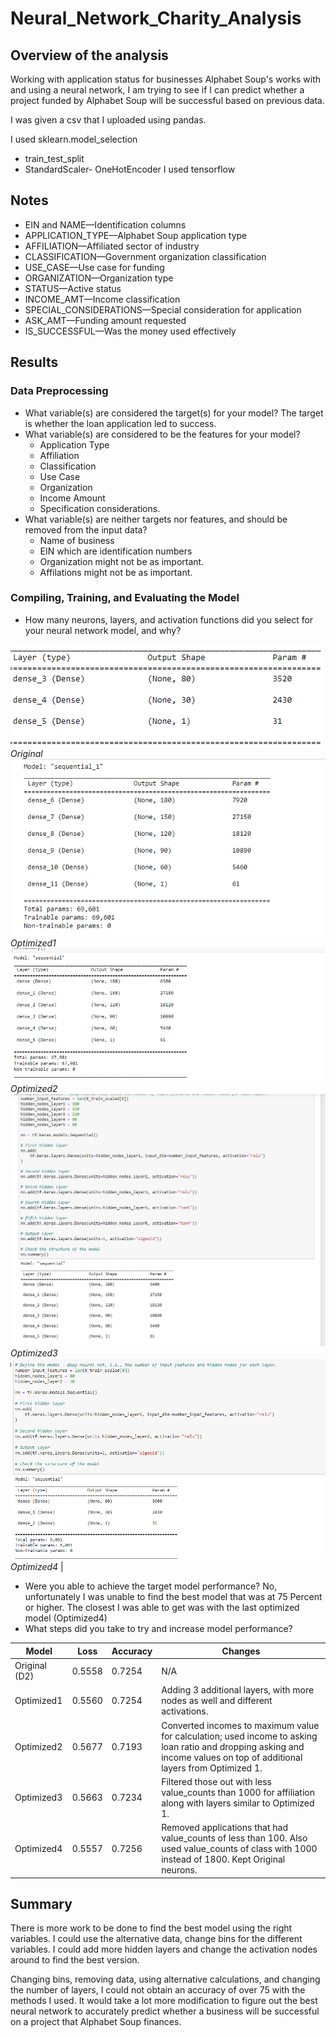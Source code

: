 # Neural_Network_Charity_Analysis

## Overview of the analysis
Working with application status for businesses Alphabet Soup's works with and using a neural network, I am trying to see if I can predict whether a project funded by Alphabet Soup will be successful based on previous data.

I was given a csv that I uploaded using pandas.

I used sklearn.model_selection
- train_test_split
- StandardScaler- OneHotEncoder
I used tensorflow


## Notes
- EIN and NAME—Identification columns
- APPLICATION_TYPE—Alphabet Soup application type
- AFFILIATION—Affiliated sector of industry
- CLASSIFICATION—Government organization classification
- USE_CASE—Use case for funding
- ORGANIZATION—Organization type
- STATUS—Active status
- INCOME_AMT—Income classification
- SPECIAL_CONSIDERATIONS—Special consideration for application
- ASK_AMT—Funding amount requested
- IS_SUCCESSFUL—Was the money used effectively

## Results
### Data Preprocessing
- What variable(s) are considered the target(s) for your model?
    The target is whether the loan application led to success.
- What variable(s) are considered to be the features for your model?
    - Application Type
    - Affiliation
    - Classification
    - Use Case
    - Organization
    - Income Amount
    - Specification considerations.
- What variable(s) are neither targets nor features, and should be removed from the input data?
    - Name of business
    - EIN which are identification numbers
    - Organization might not be as important.
    - Affilations might not be as important.
### Compiling, Training, and Evaluating the Model
- How many neurons, layers, and activation functions did you select for your neural network model, and why?

![Resources/OG_Model.png](Resources/OG_Model.png) 
*Original*
![Resources/01_Model.png](Resources/01_Model.png) 
*Optimized1*
![Resources/O2_Model.png](Resources/O2_Model.png) 
*Optimized2*
![Resources/O3_Model.png](Resources/O3_Model.png) 
*Optimized3*
![Resources/04_Model.png](Resources/04_Model.png) 
*Optimized4*
                           	|

- Were you able to achieve the target model performance?
    No, unfortunately I was unable to find the best model that was at 75 Percent or higher. The closest I was able to get was with the last optimized model (Optimized4)
- What steps did you take to try and increase model performance?

| Model         	| Loss   	| Accuracy 	| Changes                                                                                                                            	|
|---------------	|--------	|----------	|------------------------------------------------------------------------------------------------------------------------------------	|
| Original (D2) 	| 0.5558 	| 0.7254   	| N/A                                                                                                                                	|
| Optimized1    	| 0.5560 	| 0.7254   	| Adding 3 additional layers, with more nodes as well and different activations.                                                     	|
| Optimized2    	| 0.5677 	| 0.7193   	| Converted incomes to maximum value for calculation; used income to asking loan ratio and dropping asking and income values on top of additional layers from Optimized 1. 	|
| Optimized3    	| 0.5663 	| 0.7234   	| Filtered those out with less value_counts than 1000 for affiliation along with layers similar to Optimized 1.                      	|
| Optimized4    	| 0.5557 	| 0.7256   	| Removed applications that had value_counts of less than 100. Also used value_counts of class with 1000 instead of 1800. Kept Original neurons. 

## Summary
There is more work to be done to find the best model using the right variables. I could use the alternative data, change bins for the different variables. I could add more hidden layers and change the activation nodes around to find the best version. 

Changing bins, removing data, using alternative calculations, and changing the number of layers, I could not obtain an accuracy of over 75 with the methods I used. 
It would take a lot more modification to figure out the best neural network to accurately predict whether a business will be successful on a project that Alphabet Soup finances.